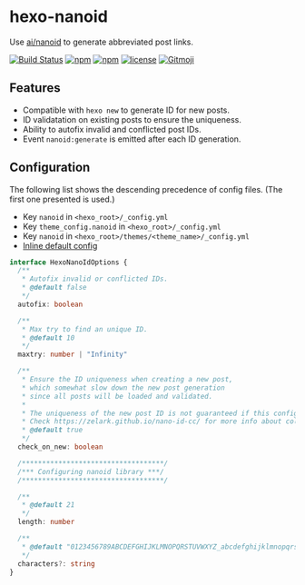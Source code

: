 # hexo-nanoid
Use [ai/nanoid](https://github.com/ai/nanoid) to generate abbreviated post links.

[![Build Status](https://travis-ci.org/cowsay-blog/hexo-nanoid.svg?branch=master)](https://travis-ci.org/cowsay-blog/hexo-nanoid)
[![npm](https://img.shields.io/npm/dt/hexo-nanoid.svg)](https://www.npmjs.com/package/hexo-nanoid)
[![npm](https://img.shields.io/npm/v/hexo-nanoid.svg)](https://www.npmjs.com/package/hexo-nanoid)
[![license](https://img.shields.io/github/license/cowsay-blog/hexo-nanoid.svg)](https://github.com/cowsay-blog/hexo-nanoid#readme)
[![Gitmoji](https://img.shields.io/badge/gitmoji-%20😜%20😍-FFDD67.svg?style=flat-square)](https://gitmoji.carloscuesta.me/)

## Features
- Compatible with `hexo new` to generate ID for new posts.
- ID validatation on existing posts to ensure the uniqueness.
- Ability to autofix invalid and conflicted post IDs.
- Event `nanoid:generate` is emitted after each ID generation.

## Configuration
The following list shows the descending precedence of config files. (The first one presented is used.)
- Key `nanoid` in `<hexo_root>/_config.yml`
- Key `theme_config.nanoid` in `<hexo_root>/_config.yml`
- Key `nanoid` in `<hexo_root>/themes/<theme_name>/_config.yml`
- [Inline default config](./lib/config.js#L3)

```ts
interface HexoNanoIdOptions {
  /**
   * Autofix invalid or conflicted IDs.
   * @default false
   */
  autofix: boolean

  /**
   * Max try to find an unique ID.
   * @default 10
   */
  maxtry: number | "Infinity"

  /**
   * Ensure the ID uniqueness when creating a new post,
   * which somewhat slow down the new post generation
   * since all posts will be loaded and validated.
   * 
   * The uniqueness of the new post ID is not guaranteed if this config is set to `false`.
   * Check https://zelark.github.io/nano-id-cc/ for more info about collision probability.
   * @default true
   */
  check_on_new: boolean

  /***********************************/
  /*** Configuring nanoid library ***/
  /***********************************/

  /**
   * @default 21
   */
  length: number

  /**
   * @default "0123456789ABCDEFGHIJKLMNOPQRSTUVWXYZ_abcdefghijklmnopqrstuvwxyz-"
   */
  characters?: string
}
```

